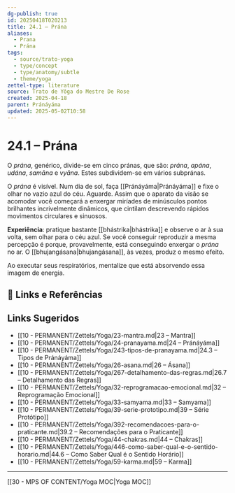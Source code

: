 ```yaml
---
dg-publish: true
id: 20250418T020213
title: 24.1 – Prána
aliases:
  - Prana
  - Prána
tags:
  - source/trato-yoga
  - type/concept
  - type/anatomy/subtle
  - theme/yoga
zettel-type: literature
source: Trato de Yôga do Mestre De Rose
created: 2025-04-18
parent: Pránáyáma
updated: 2025-05-02T10:58
---
```


# 24.1 – Prána

O *prána*, genérico, divide-se em cinco pránas, que são: *prána*, *apána*, *udána*, *samāna* e *vyāna*. Estes subdividem-se em vários subpránas.

O *prána* é visível. Num dia de sol, faça [[Pránáyáma\|Pránáyáma]] e fixe o olhar no vazio azul do céu. Aguarde. Assim que o aparato da visão se acomodar você começará a enxergar miríades de minúsculos pontos brilhantes incrivelmente dinâmicos, que cintilam descrevendo rápidos movimentos circulares e sinuosos.

**Experiência**: pratique bastante [[bhástrika\|bhástrika]] e observe o ar à sua volta, sem olhar para o céu azul. Se você conseguir reproduzir a mesma percepção é porque, provavelmente, está conseguindo enxergar o *prána* no ar. O [[bhujangásana\|bhujangásana]], às vezes, produz o mesmo efeito.

Ao executar seus respiratórios, mentalize que está absorvendo essa imagem de energia.

## 🔗 Links e Referências

## Links Sugeridos

- [[10 - PERMANENT/Zettels/Yoga/23-mantra.md\|23 – Mantra]]
- [[10 - PERMANENT/Zettels/Yoga/24-pranayama.md\|24 – Pránáyáma]]
- [[10 - PERMANENT/Zettels/Yoga/243-tipos-de-pranayama.md\|24.3 – Tipos de Pránáyáma]]
- [[10 - PERMANENT/Zettels/Yoga/26-asana.md\|26 – Ásana]]
- [[10 - PERMANENT/Zettels/Yoga/267-detalhamento-das-regras.md\|26.7 – Detalhamento das Regras]]
- [[10 - PERMANENT/Zettels/Yoga/32-reprogramacao-emocional.md\|32 – Reprogramação Emocional]]
- [[10 - PERMANENT/Zettels/Yoga/33-samyama.md\|33 – Samyama]]
- [[10 - PERMANENT/Zettels/Yoga/39-serie-prototipo.md\|39 – Série Protótipo]]
- [[10 - PERMANENT/Zettels/Yoga/392-recomendacoes-para-o-praticante.md\|39.2 – Recomendações para o Praticante]]
- [[10 - PERMANENT/Zettels/Yoga/44-chakras.md\|44 – Chakras]]
- [[10 - PERMANENT/Zettels/Yoga/446-como-saber-qual-e-o-sentido-horario.md\|44.6 – Como Saber Qual é o Sentido Horário]]
- [[10 - PERMANENT/Zettels/Yoga/59-karma.md\|59 – Karma]]

---
[[30 - MPS OF CONTENT/Yoga MOC\|Yoga MOC]]